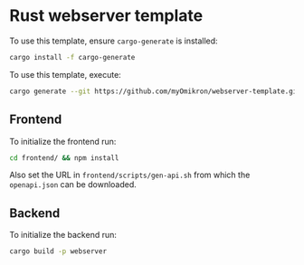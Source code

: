 # Rust webserver template

To use this template, ensure `cargo-generate` is installed:

```bash
cargo install -f cargo-generate
```

To use this template, execute:

```bash
cargo generate --git https://github.com/myOmikron/webserver-template.git
```

## Frontend

To initialize the frontend run:

```bash
cd frontend/ && npm install
```

Also set the URL in `frontend/scripts/gen-api.sh` from which the `openapi.json` can be downloaded.

## Backend

To initialize the backend run:

```bash
cargo build -p webserver
```

